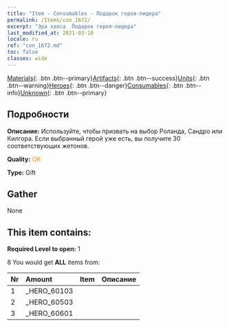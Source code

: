 ```yaml
---
title: "Item - Consumables - Подарок героя-лидера"
permalink: /Items/con_1672/
excerpt: "Эра хаоса  Подарок героя-лидера"
last_modified_at: 2021-03-18
locale: ru
ref: "con_1672.md"
toc: false
classes: wide
---
```

 [Materials](/ru/Items/){: .btn .btn--primary}[Artifacts](/ru/Items/Artifacts/){: .btn .btn--success}[Units](/ru/Items/Units/){: .btn .btn--warning}[Heroes](/ru/Items/Heroes/){: .btn .btn--danger}[Consumables](/ru/Items/Consumables/){: .btn .btn--info}[Unknown](/ru/Items/Unknown/){: .btn .btn--primary}

## Подробности
 **Описание:** Используйте, чтобы призвать на выбор Роланда, Сандро или Килгора. Если выбранный герой уже есть, вы получите 30 соответствующих жетонов.

 **Quality:** <span style="color: #FF8C00">OK</span>

 **Type:** Gift

## Gather

  None

## This item contains:

 **Required Level to open:** 1

 8 You would get **ALL** items  from:

  | Nr | Amount |     Item    | Описание |
  |:---|:-------|:------------|:-----------:|
  | 1 | _HERO_60103 | 
  | 2 | _HERO_60503 | 
  | 3 | _HERO_60601 | 
